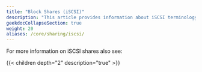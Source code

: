 ```yaml
---
title: "Block Shares (iSCSI)"
description: "This article provides information about iSCSI terminology and configuration for TrueNAS CORE."
geekdocCollapseSection: true
weight: 20
aliases: /core/sharing/iscsi/
---
```


For more information on iSCSI shares also see:

{{< children depth="2" description="true" >}}
